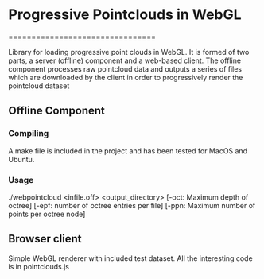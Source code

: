 # Progressive Pointclouds in WebGL
================================

Library for loading progressive point clouds in WebGL. It is formed of two parts, a server (offline) component and a web-based client. The offline component processes raw pointcloud data and outputs a series of files which are downloaded by the client in order to progressively render the pointcloud dataset

## Offline Component
### Compiling
A make file is included in the project and has been tested for MacOS and Ubuntu.

### Usage
./webpointcloud <infile.off> <output_directory> [-oct: Maximum depth of octree] [-epf: number of octree entries per file] [-ppn: Maximum number of points per octree node]

## Browser client
Simple WebGL renderer with included test dataset. All the interesting code is in pointclouds.js

